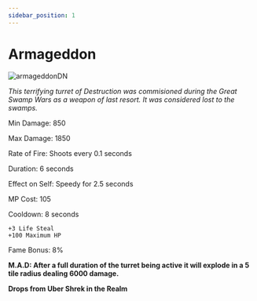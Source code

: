 ```yaml
---
sidebar_position: 1
---
```


# Armageddon

![armageddonDN](https://vwiki.valorserver.com/api/item/picture/armegeddon)

<i>This terrifying turret of Destruction was commisioned during the Great Swamp Wars as a weapon of last resort. It was considered lost to the swamps.</i>

Min Damage: 850

Max Damage: 1850

Rate of Fire: Shoots every 0.1 seconds

Duration: 6 seconds

Effect on Self: Speedy for 2.5 seconds

MP Cost: 105 

Cooldown: 8 seconds
    
    +3 Life Steal
    +100 Maximum HP

Fame Bonus: 8%

**M.A.D: After a full duration of the turret being active it will explode in a 5 tile radius dealing 6000 damage.**

**Drops from Uber Shrek in the Realm**
